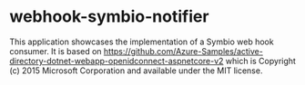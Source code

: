 # webhook-symbio-notifier
This application showcases the implementation of a Symbio web hook consumer. It is based on https://github.com/Azure-Samples/active-directory-dotnet-webapp-openidconnect-aspnetcore-v2 which is Copyright (c) 2015 Microsoft Corporation and available under the MIT license.
